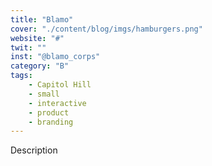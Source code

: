 ```yaml
---
title: "Blamo"
cover: "./content/blog/imgs/hamburgers.png"
website: "#"
twit: ""
inst: "@blamo_corps"
category: "B"
tags:
    - Capitol Hill
    - small
    - interactive
    - product
    - branding
---
```


Description

